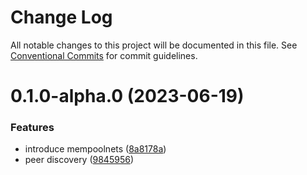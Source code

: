 # Change Log

All notable changes to this project will be documented in this file.
See [Conventional Commits](https://conventionalcommits.org) for commit guidelines.

# 0.1.0-alpha.0 (2023-06-19)


### Features

* introduce mempoolnets ([8a8178a](https://https//github.com/etherspot/skandha/commits/8a8178acde2b177d43afcd6c0c846c728540443c))
* peer discovery ([9845956](https://https//github.com/etherspot/skandha/commits/9845956d82f0cb67cfc90bd159055dc8b5030645))
